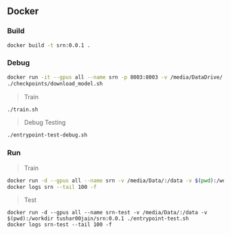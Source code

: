 ## Docker

### Build

```bash
docker build -t srn:0.0.1 .
```

### Debug

```bash
docker run -it --gpus all --name srn -p 8003:8003 -v /media/DataDrive/:/data -v $(pwd):/workdir srn:0.0.1 /bin/bash
./checkpoints/download_model.sh
```

> Train

```bash
./train.sh
```

> Debug Testing

```bash
./entrypoint-test-debug.sh
```

### Run

> Train

```bash
docker run -d --gpus all --name srn -v /media/Data/:/data -v $(pwd):/workdir tushar00jain/srn:0.0.1 ./train-aws.sh
docker logs srn --tail 100 -f
```

> Test

```
docker run -d --gpus all --name srn-test -v /media/Data/:/data -v $(pwd):/workdir tushar00jain/srn:0.0.1 ./entrypoint-test.sh
docker logs srn-test --tail 100 -f
```
